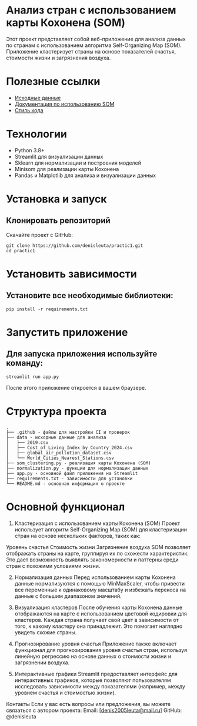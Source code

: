 # Анализ стран с использованием карты Кохонена (SOM)
Этот проект представляет собой веб-приложение для анализа данных по странам с использованием алгоритма Self-Organizing Map (SOM). Приложение кластеризует страны на основе показателей счастья, стоимости жизни и загрязнения воздуха.

# Полезные ссылки
- [Исходные данные](https://www.kaggle.com/datasets)
- [Документация по использованию SOM](https://www.mathworks.com/help/deeplearning/ref/selforgmap.html)
- [Стиль кода](https://www.python.org/dev/peps/pep-0008/)

# Технологии
- Python 3.8+
- Streamlit для визуализации данных
- Sklearn для нормализации и построения моделей
- Minisom для реализации карты Кохонена
- Pandas и Matplotlib для анализа и визуализации данных

# Установка и запуск
## Клонировать репозиторий
Скачайте проект с GitHub:

```shell
git clone https://github.com/denisleuta/practic1.git
cd practic1
```

# Установить зависимости
## Установите все необходимые библиотеки:

```shell
pip install -r requirements.txt
```

# Запустить приложение
## Для запуска приложения используйте команду:

```shell
streamlit run app.py
```
После этого приложение откроется в вашем браузере.

# Структура проекта

```text
.
├── .github - файлы для настройки CI и проверок
├── data - исходные данные для анализа
│   ├── 2019.csv
│   ├── Cost_of_Living_Index_by_Country_2024.csv
│   ├── global_air_pollution_dataset.csv
│   └── World_Cities_Nearest_Stations.csv
├── som_clustering.py - реализация карты Кохонена (SOM)
├── normalization.py - функции для нормализации данных
├── app.py - основной файл приложения на Streamlit
├── requirements.txt - зависимости для установки
└── README.md - основная информация о проекте
```

# Основной функционал
1. Кластеризация с использованием карты Кохонена (SOM)
Проект использует алгоритм Self-Organizing Map (SOM) для кластеризации стран на основе нескольких факторов, таких как:

Уровень счастья
Стоимость жизни
Загрязнение воздуха
SOM позволяет отображать страны на карте, группируя их по схожести характеристик. Это дает возможность выявлять закономерности и паттерны среди стран с похожими условиями жизни.

2. Нормализация данных
Перед использованием карты Кохонена данные нормализуются с помощью MinMaxScaler, чтобы привести все переменные к одинаковому масштабу и избежать перекоса на данные с большим диапазоном значений.

3. Визуализация кластеров
После обучения карты Кохонена данные отображаются на карте с использованием цветовой кодировки для кластеров. Каждая страна получает свой цвет в зависимости от того, к какому кластеру она принадлежит. Это помогает наглядно увидеть схожие страны.

4. Прогнозирование уровня счастья
Приложение также включает функционал для прогнозирования уровня счастья стран, используя линейную регрессию на основе данных о стоимости жизни и загрязнении воздуха.

5. Интерактивные графики
Streamlit предоставляет интерфейс для интерактивных графиков, которые позволяют пользователям исследовать зависимости между показателями (например, между уровнем счастья и стоимостью жизни).

Контакты
Если у вас есть вопросы или предложения, вы можете связаться с автором проекта:
Email: [denis2005leuta@mail.ru]
GitHub: @denisleuta